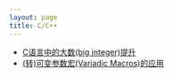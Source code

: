 ```yaml
---
layout: page
title: C/C++
---
```

<div class="">
    <ul class="hide">
        <li><a href="https://www.zybuluo.com/lanxinyuchs/note/39618">C语言中的大数(big integer)提升</a></li>
		<li><a href="https://www.zybuluo.com/lanxinyuchs/note/39606">(转)可变参数宏(Variadic Macros)的应用</a></li>
    </ul>
</div>